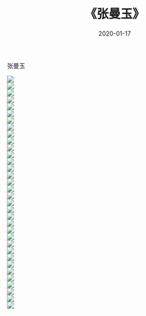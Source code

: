 ﻿---
layout: post
title:  《张曼玉》
date:   2020-01-17
img: http://img.660000.xyz/Sharelink/壁纸/明星魅力/华人明星/张曼玉/000.jpg
categories: [美女, 清纯, 唯美]
---

张曼玉

 ![](http://img.660000.xyz/Sharelink/壁纸/明星魅力/华人明星/张曼玉/001.jpg) <br>![](http://img.660000.xyz/Sharelink/壁纸/明星魅力/华人明星/张曼玉/002.jpg) <br>![](http://img.660000.xyz/Sharelink/壁纸/明星魅力/华人明星/张曼玉/003.jpg) <br>![](http://img.660000.xyz/Sharelink/壁纸/明星魅力/华人明星/张曼玉/004.jpg) <br>![](http://img.660000.xyz/Sharelink/壁纸/明星魅力/华人明星/张曼玉/005.jpg) <br>![](http://img.660000.xyz/Sharelink/壁纸/明星魅力/华人明星/张曼玉/006.jpg) <br>![](http://img.660000.xyz/Sharelink/壁纸/明星魅力/华人明星/张曼玉/007.jpg) <br>![](http://img.660000.xyz/Sharelink/壁纸/明星魅力/华人明星/张曼玉/008.jpg) <br>![](http://img.660000.xyz/Sharelink/壁纸/明星魅力/华人明星/张曼玉/009.jpg) <br>![](http://img.660000.xyz/Sharelink/壁纸/明星魅力/华人明星/张曼玉/010.jpg) <br>![](http://img.660000.xyz/Sharelink/壁纸/明星魅力/华人明星/张曼玉/011.jpg) <br>![](http://img.660000.xyz/Sharelink/壁纸/明星魅力/华人明星/张曼玉/012.jpg) <br>![](http://img.660000.xyz/Sharelink/壁纸/明星魅力/华人明星/张曼玉/013.jpg) <br>![](http://img.660000.xyz/Sharelink/壁纸/明星魅力/华人明星/张曼玉/014.jpg) <br>![](http://img.660000.xyz/Sharelink/壁纸/明星魅力/华人明星/张曼玉/015.jpg) <br>![](http://img.660000.xyz/Sharelink/壁纸/明星魅力/华人明星/张曼玉/016.jpg) <br>![](http://img.660000.xyz/Sharelink/壁纸/明星魅力/华人明星/张曼玉/017.jpg) <br>![](http://img.660000.xyz/Sharelink/壁纸/明星魅力/华人明星/张曼玉/018.jpg) <br>![](http://img.660000.xyz/Sharelink/壁纸/明星魅力/华人明星/张曼玉/019.jpg) <br>![](http://img.660000.xyz/Sharelink/壁纸/明星魅力/华人明星/张曼玉/020.jpg) <br>![](http://img.660000.xyz/Sharelink/壁纸/明星魅力/华人明星/张曼玉/021.jpg) <br>![](http://img.660000.xyz/Sharelink/壁纸/明星魅力/华人明星/张曼玉/022.jpg) <br>![](http://img.660000.xyz/Sharelink/壁纸/明星魅力/华人明星/张曼玉/023.jpg) <br>![](http://img.660000.xyz/Sharelink/壁纸/明星魅力/华人明星/张曼玉/024.jpg) <br>![](http://img.660000.xyz/Sharelink/壁纸/明星魅力/华人明星/张曼玉/025.jpg) <br>![](http://img.660000.xyz/Sharelink/壁纸/明星魅力/华人明星/张曼玉/026.jpg) <br>![](http://img.660000.xyz/Sharelink/壁纸/明星魅力/华人明星/张曼玉/027.jpg) <br>![](http://img.660000.xyz/Sharelink/壁纸/明星魅力/华人明星/张曼玉/028.jpg) <br>![](http://img.660000.xyz/Sharelink/壁纸/明星魅力/华人明星/张曼玉/029.jpg) <br>![](http://img.660000.xyz/Sharelink/壁纸/明星魅力/华人明星/张曼玉/030.jpg) <br>![](http://img.660000.xyz/Sharelink/壁纸/明星魅力/华人明星/张曼玉/031.jpg) <br>![](http://img.660000.xyz/Sharelink/壁纸/明星魅力/华人明星/张曼玉/032.jpg) <br>![](http://img.660000.xyz/Sharelink/壁纸/明星魅力/华人明星/张曼玉/033.jpg) <br>![](http://img.660000.xyz/Sharelink/壁纸/明星魅力/华人明星/张曼玉/034.jpg) <br>